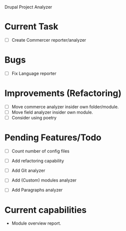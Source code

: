 Drupal Project Analyzer

# Current Task
- [ ] Create Commercer reporter/analyzer

# Bugs
- [ ] Fix Language reporter

# Improvements (Refactoring)
- [ ] Move commerce analyzer insider own folder/module.
- [ ] Move field analyzer insider own module.
- [ ] Consider using poetry

# Pending Features/Todo
- [ ] Count number of config files
- [ ] Add refactoring capability
- [ ] Add Git analyzer
- [ ] Add (Custom) modules analyzer
- [ ] Add Paragraphs analyzer


# Current capabilities
 - Module overview report.
